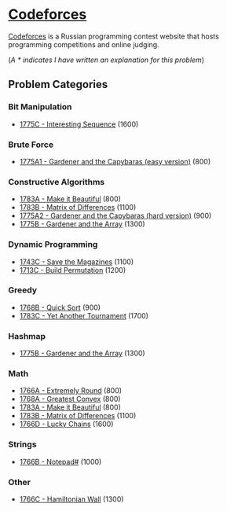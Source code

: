 # [Codeforces](https://codeforces.com/)

[Codeforces](https://codeforces.com/) is a Russian programming contest website that hosts programming competitions and online judging.

(*A * indicates I have written an explanation for this problem*)

## Problem Categories
### Bit Manipulation
- [1775C - Interesting Sequence](1775%20-%20Codeforces%20Round%20843/1775C%20-%20Interesting%20Sequence) (1600)

### Brute Force
- [1775A1 - Gardener and the Capybaras (easy version)](1775%20-%20Codeforces%20Round%20843/1775A1%20-%20Gardener%20and%20the%20Capybaras%20(easy%20version)) (800)

### Constructive Algorithms
- [1783A - Make it Beautiful](1783%20-%20Educational%20Codeforces%20Round%20141/1783A%20-%20Make%20it%20Beautiful) (800)
- [1783B - Matrix of Differences](1783%20-%20Educational%20Codeforces%20Round%20141/1783B%20-%20Matrix%20of%20Differences) (1100)
- [1775A2 - Gardener and the Capybaras (hard version)](1775%20-%20Codeforces%20Round%20843/1775A2%20-%20Gardener%20and%20the%20Capybaras%20(hard%20version)) (900)
- [1775B - Gardener and the Array](1775%20-%20Codeforces%20Round%20843/1775B%20-%20Gardener%20and%20the%20Array) (1300)

### Dynamic Programming
- [1743C - Save the Magazines](1743%20-%20Educational%20Codeforces%20Round%20137/1743C%20-%20Save%20the%20Magazines/) (1100)
- [1713C - Build Permutation](1713%20-%20Codeforces%20Round%20812/1713C%20-%20Build%20Permutation/) (1200)

### Greedy
- [1768B - Quick Sort](1768%20-%20Codeforces%20Round%20842/1768B%20-%20Quick%20Sort) (900)
- [1783C - Yet Another Tournament](1783%20-%20Educational%20Codeforces%20Round%20141/1783C%20-%20Yet%20Another%20Tournament) (1700)

### Hashmap
- [1775B - Gardener and the Array](1775%20-%20Codeforces%20Round%20843/1775B%20-%20Gardener%20and%20the%20Array) (1300)

### Math
- [1766A - Extremely Round](1766%20-%20Educational%20Codeforces%20Round%20139/1766A%20-%20Extremely%20Round) (800)
- [1768A - Greatest Convex](1768%20-%20Codeforces%20Round%20842/1768A%20-%20Greatest%20Convex) (800)
- [1783A - Make it Beautiful](1783%20-%20Educational%20Codeforces%20Round%20141/1783A%20-%20Make%20it%20Beautiful) (800)
- [1783B - Matrix of Differences](1783%20-%20Educational%20Codeforces%20Round%20141/1783B%20-%20Matrix%20of%20Differences) (1100)
- [1766D - Lucky Chains](1766%20-%20Educational%20Codeforces%20Round%20139/1766D%20-%20Lucky%20Chains) (1600)

### Strings
- [1766B - Notepad#](1766%20-%20Educational%20Codeforces%20Round%20139/1766B%20-%20Notepad%23) (1000)

### Other
- [1766C - Hamiltonian Wall](1766%20-%20Educational%20Codeforces%20Round%20139/1766C%20-%20Hamiltonian%20Wall) (1300)





